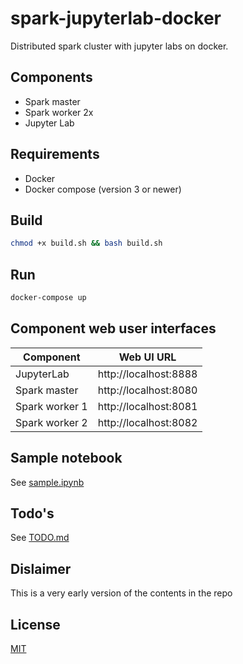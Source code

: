 # spark-jupyterlab-docker
Distributed spark cluster with jupyter labs on docker.
## Components
- Spark master
- Spark worker 2x
- Jupyter Lab

## Requirements
- Docker
- Docker compose (version 3 or newer)

## Build
```sh
chmod +x build.sh && bash build.sh
```

## Run
```sh
docker-compose up
```

## Component web user interfaces
Component | Web UI URL
--- | ---
JupyterLab | http://localhost:8888
Spark master | http://localhost:8080
Spark worker 1 | http://localhost:8081
Spark worker 2 | http://localhost:8082

## Sample notebook
See [sample.ipynb](shared-workspace/sample.ipynb)

## Todo's
See [TODO.md](TODO.md)

## Dislaimer
This is a very early version of the contents in the repo

## License
[MIT](LICENSE)